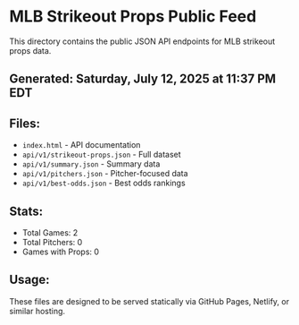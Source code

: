 # MLB Strikeout Props Public Feed

This directory contains the public JSON API endpoints for MLB strikeout props data.

## Generated: Saturday, July 12, 2025 at 11:37 PM EDT

## Files:
- `index.html` - API documentation
- `api/v1/strikeout-props.json` - Full dataset
- `api/v1/summary.json` - Summary data
- `api/v1/pitchers.json` - Pitcher-focused data  
- `api/v1/best-odds.json` - Best odds rankings

## Stats:
- Total Games: 2
- Total Pitchers: 0
- Games with Props: 0

## Usage:
These files are designed to be served statically via GitHub Pages, Netlify, or similar hosting.
